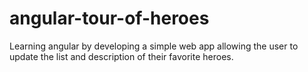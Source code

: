# angular-tour-of-heroes
Learning angular by developing a simple web app allowing the user to update the list and description of their favorite heroes. 
